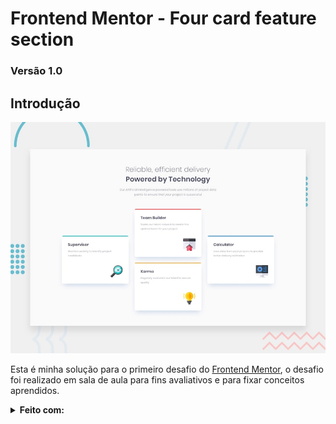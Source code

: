 # **Frontend Mentor - Four card feature section**

### Versão 1.0

## Introdução

![Preview](/design/desktop-preview.jpg)

 Esta é minha solução para o primeiro desafio do [Frontend Mentor](https://www.frontendmentor.io/challenges/four-card-feature-section-weK1eFYK), o desafio foi realizado em sala de aula para fins avaliativos e para fixar conceitos aprendidos.

 <Details>
    <Summary>
        <b> Feito com: </b>
    </Summary>
    <ul>
        <li> Semantic HTML5 markup </li>
        <li> Grid </li>
        <li> Flexbox </li>
        <li>Responsive Design </li>
    <ol>
 </Details>